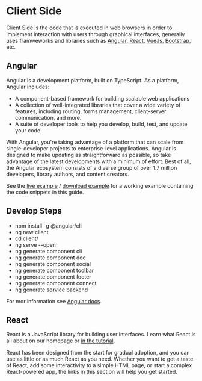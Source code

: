 # Client Side 
Client Side is the code that is executed in web browsers in order to implement interaction with users through graphical interfaces, generally uses framweworks and libraries such as [Angular](https://angular.io/docs), [React](https://en.reactjs.org/docs/getting-started.html), [VueJs](https://vuejs.org/v2/guide/), [Bootstrap](https://getbootstrap.com/docs/5.1/getting-started/introduction/), etc.

## Angular
Angular is a development platform, built on TypeScript. As a platform, Angular includes:

- A component-based framework for building scalable web applications
- A collection of well-integrated libraries that cover a wide variety of features, including routing, forms management, client-server communication, and more.
- A suite of developer tools to help you develop, build, test, and update your code

With Angular, you're taking advantage of a platform that can scale from single-developer projects to enterprise-level applications. Angular is designed to make updating as straightforward as possible, so take advantage of the latest developments with a minimum of effort. Best of all, the Angular ecosystem consists of a diverse group of over 1.7 million developers, library authors, and content creators.

See the [live example](https://angular.io/generated/live-examples/what-is-angular/stackblitz.html) / [download example](https://angular.io/generated/zips/what-is-angular/what-is-angular.zip) for a working example containing the code snippets in this guide.

## Develop Steps
- npm install -g @angular/cli
- ng new client
- cd client/
- ng serve --open 
- ng generate component cli
- ng generate component doc
- ng generate component social
- ng generate component toolbar
- ng generate component footer
- ng generate component connect
- ng generate service backend

For mor information see [Angular docs](https://angular.io/start).

## React
React is a JavaScript library for building user interfaces. Learn what React is all about on our homepage or [in the tutorial](https://en.reactjs.org/tutorial/tutorial.html).

React has been designed from the start for gradual adoption, and you can use as little or as much React as you need. Whether you want to get a taste of React, add some interactivity to a simple HTML page, or start a complex React-powered app, the links in this section will help you get started.

